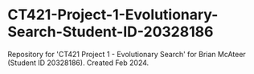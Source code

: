 # CT421-Project-1-Evolutionary-Search-Student-ID-20328186
Repository for 'CT421 Project 1 - Evolutionary Search' for Brian McAteer (Student ID 20328186). Created Feb 2024.

